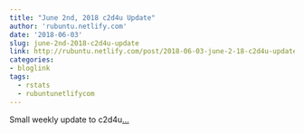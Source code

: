 ```yaml
---
title: "June 2nd, 2018 c2d4u Update"
author: 'rubuntu.netlify.com'
date: '2018-06-03'
slug: june-2nd-2018-c2d4u-update
link: http://rubuntu.netlify.com/post/2018-06-03-june-2-18-c2d4u-update/
categories:
- bloglink
tags:
  - rstats
  - rubuntunetlifycom
---
```


Small weekly update to c2d4u[... <i class="fas fa-external-link-alt"></i>](http://rubuntu.netlify.com/post/2018-06-03-june-2-18-c2d4u-update/)

